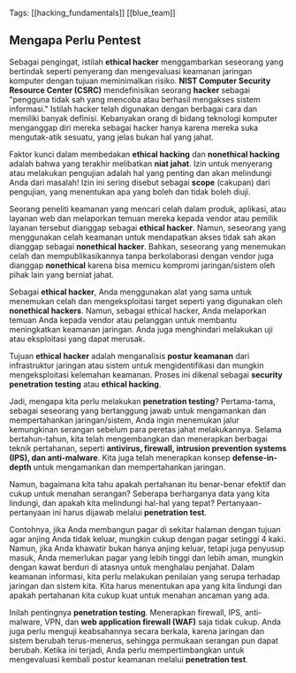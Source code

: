 Tags: [[hacking_fundamentals]] [[blue_team]]

## Mengapa Perlu Pentest
Sebagai pengingat, istilah **ethical hacker** menggambarkan seseorang yang bertindak seperti penyerang dan mengevaluasi keamanan jaringan komputer dengan tujuan meminimalkan risiko. **NIST Computer Security Resource Center (CSRC)** mendefinisikan seorang **hacker** sebagai "pengguna tidak sah yang mencoba atau berhasil mengakses sistem informasi." Istilah hacker telah digunakan dengan berbagai cara dan memiliki banyak definisi. Kebanyakan orang di bidang teknologi komputer menganggap diri mereka sebagai hacker hanya karena mereka suka mengutak-atik sesuatu, yang jelas bukan hal yang jahat.

Faktor kunci dalam membedakan **ethical hacking** dan **nonethical hacking** adalah bahwa yang terakhir melibatkan **niat jahat**. Izin untuk menyerang atau melakukan pengujian adalah hal yang penting dan akan melindungi Anda dari masalah! Izin ini sering disebut sebagai **scope** (cakupan) dari pengujian, yang menentukan apa yang boleh dan tidak boleh diuji.

Seorang peneliti keamanan yang mencari celah dalam produk, aplikasi, atau layanan web dan melaporkan temuan mereka kepada vendor atau pemilik layanan tersebut dianggap sebagai **ethical hacker**. Namun, seseorang yang menggunakan celah keamanan untuk mendapatkan akses tidak sah akan dianggap sebagai **nonethical hacker**. Bahkan, seseorang yang menemukan celah dan mempublikasikannya tanpa berkolaborasi dengan vendor juga dianggap **nonethical** karena bisa memicu kompromi jaringan/sistem oleh pihak lain yang berniat jahat.

Sebagai **ethical hacker**, Anda menggunakan alat yang sama untuk menemukan celah dan mengeksploitasi target seperti yang digunakan oleh **nonethical hackers**. Namun, sebagai ethical hacker, Anda melaporkan temuan Anda kepada vendor atau pelanggan untuk membantu meningkatkan keamanan jaringan. Anda juga menghindari melakukan uji atau eksploitasi yang dapat merusak.

Tujuan **ethical hacker** adalah menganalisis **postur keamanan** dari infrastruktur jaringan atau sistem untuk mengidentifikasi dan mungkin mengeksploitasi kelemahan keamanan. Proses ini dikenal sebagai **security penetration testing** atau **ethical hacking**.

Jadi, mengapa kita perlu melakukan **penetration testing**? Pertama-tama, sebagai seseorang yang bertanggung jawab untuk mengamankan dan mempertahankan jaringan/sistem, Anda ingin menemukan jalur kemungkinan serangan sebelum para peretas jahat melakukannya. Selama bertahun-tahun, kita telah mengembangkan dan menerapkan berbagai teknik pertahanan, seperti **antivirus, firewall, intrusion prevention systems (IPS), dan anti-malware**. Kita juga telah menerapkan konsep **defense-in-depth** untuk mengamankan dan mempertahankan jaringan.

Namun, bagaimana kita tahu apakah pertahanan itu benar-benar efektif dan cukup untuk menahan serangan? Seberapa berharganya data yang kita lindungi, dan apakah kita melindungi hal-hal yang tepat? Pertanyaan-pertanyaan ini harus dijawab melalui **penetration test**.

Contohnya, jika Anda membangun pagar di sekitar halaman dengan tujuan agar anjing Anda tidak keluar, mungkin cukup dengan pagar setinggi 4 kaki. Namun, jika Anda khawatir bukan hanya anjing keluar, tetapi juga penyusup masuk, Anda memerlukan pagar yang lebih tinggi dan lebih aman, mungkin dengan kawat berduri di atasnya untuk menghalau penjahat. Dalam keamanan informasi, kita perlu melakukan penilaian yang serupa terhadap jaringan dan sistem kita. Kita harus menentukan apa yang kita lindungi dan apakah pertahanan kita cukup kuat untuk menahan ancaman yang ada.

Inilah pentingnya **penetration testing**. Menerapkan firewall, IPS, anti-malware, VPN, dan **web application firewall (WAF)** saja tidak cukup. Anda juga perlu menguji keabsahannya secara berkala, karena jaringan dan sistem berubah terus-menerus, sehingga permukaan serangan pun dapat berubah. Ketika ini terjadi, Anda perlu mempertimbangkan untuk mengevaluasi kembali postur keamanan melalui **penetration test**.
